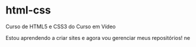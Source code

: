 # html-css
 Curso de HTML5 e CSS3 do Curso em Vídeo

Estou aprendendo a criar sites e agora vou gerenciar meus repositórios! ne
